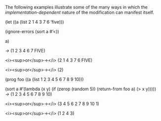  

The following examples illustrate some of the many ways in which the *implementation-dependent* nature of the modification can manifest itself. 

(let ((a (list 2 1 4 3 7 6 ’five))) 

(ignore-errors (sort a #’&#60;)) 

a) 

*→* (1 2 3 4 6 7 FIVE) 

&#60;i&#62;&#60;sup&#62;or&#60;/sup&#62;→&#60;/i&#62; (2 1 4 3 7 6 FIVE) 

&#60;i&#62;&#60;sup&#62;or&#60;/sup&#62;→&#60;/i&#62; (2) 

(prog foo ((a (list 1 2 3 4 5 6 7 8 9 10))) 

(sort a #’(lambda (x y) (if (zerop (random 5)) (return-from foo a) (&#62; x y))))) *→* (1 2 3 4 5 6 7 8 9 10) 

&#60;i&#62;&#60;sup&#62;or&#60;/sup&#62;→&#60;/i&#62; (3 4 5 6 2 7 8 9 10 1) 

&#60;i&#62;&#60;sup&#62;or&#60;/sup&#62;→&#60;/i&#62; (1 2 4 3)  



